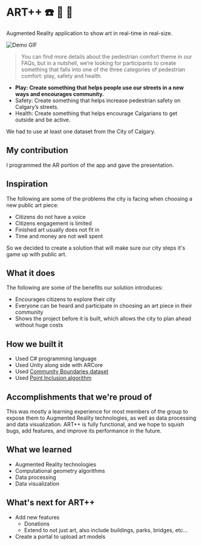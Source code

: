 # ART++ :phone: :movie_camera: :art:
Augmented Reality application to show art in real-time in real-size.

![Demo GIF](https://github.com/00111000/City-of-Calgary-2018/blob/master/demo.gif)

> You can find more details about the pedestrian comfort theme in our FAQs, but in a nutshell, we’re looking for participants to create something that falls into one of the three categories of pedestrian comfort: play, safety and health.

- **Play: Create something that helps people use our streets in a new ways and encourages community.**
- Safety: Create something that helps increase pedestrian safety on Calgary’s streets.
- Health: Create something that helps encourage Calgarians to get outside and be active.

We had to use at least one dataset from the City of Calgary.

## My contribution

I programmed the AR portion of the app and gave the presentation.

## Inspiration

The following are some of the problems the city is facing when choosing a new public art piece:

- Citizens do not have a voice
- Citizens engagement is limited
- Finished art usually does not fit in
- Time and money are not well spent

So we decided to create a solution that will make sure our city steps it's game up with public art.

## What it does

The following are some of the benefits our solution introduces:

- Encourages citizens to explore their city
- Everyone can be heard and participate in choosing an art piece in their community
- Shows the project before it is built, which allows the city to plan ahead without huge costs

## How we built it

- Used C# programming language
- Used Unity along side with ARCore
- Used [Community Boundaries dataset](https://data.calgary.ca/Base-Maps/Community-Boundaries/ab7m-fwn6)
- Used [Point Inclusion algorithm](https://www.geeksforgeeks.org/how-to-check-if-a-given-point-lies-inside-a-polygon/)

## Accomplishments that we're proud of

This was mostly a learning experience for most members of the group to expose them to Augmented Reality technologies, as well as data processing and data visualization. ART++ is fully functional, and we hope to squish bugs, add features, and improve its performance in the future.

## What we learned

- Augmented Reality technologies
- Computational geometry algorithms
- Data processing
- Data visualization

## What's next for ART++
- Add new features
  - Donations
  - Extend to not just art, also include buildings, parks, bridges, etc...
- Create a portal to upload art models
